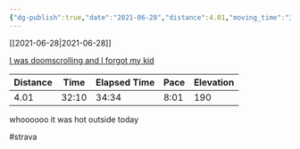 ```yaml
---
{"dg-publish":true,"date":"2021-06-28","distance":4.01,"moving_time":"32:10","elapsed_time":"34:34","pace":"8:01","total_elevation_gain":190,"url":"https://www.strava.com/activities/5544823921","permalink":"/01-personal/strava/2021-06-28-i-was-doomscrolling-and-i-forgot-my-kid/","dgPassFrontmatter":true}
---
```



[[2021-06-28\|2021-06-28]]

[I was doomscrolling and I forgot my kid](https://www.strava.com/activities/5544823921)

| Distance | Time  | Elapsed Time | Pace | Elevation |
| -------- | ----- | ------------ | ---- | --------- |
| 4.01     | 32:10 | 34:34        | 8:01 | 190       |


whoooooo it was hot outside today

#strava
